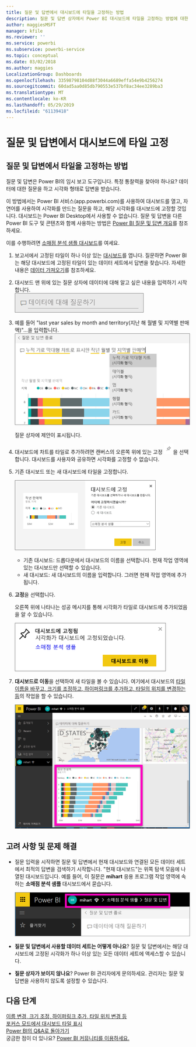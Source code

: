 ```yaml
---
title: 질문 및 답변에서 대시보드에 타일을 고정하는 방법
description: 질문 및 답변 상자에서 Power BI 대시보드에 타일을 고정하는 방법에 대한 설명서입니다.
author: maggiesMSFT
manager: kfile
ms.reviewer: ''
ms.service: powerbi
ms.subservice: powerbi-service
ms.topic: conceptual
ms.date: 03/02/2018
ms.author: maggies
LocalizationGroup: Dashboards
ms.openlocfilehash: 33598798104d88f3044a6689effa54e9b4256274
ms.sourcegitcommit: 60dad5aa0d85db790553e537bf8ac34ee3289ba3
ms.translationtype: MT
ms.contentlocale: ko-KR
ms.lasthandoff: 05/29/2019
ms.locfileid: "61139418"
---
```

# <a name="pin-a-tile-to-a-dashboard-from-qa"></a>질문 및 답변에서 대시보드에 타일 고정
## <a name="how-to-pin-a-tile-from-qa"></a>질문 및 답변에서 타일을 고정하는 방법
질문 및 답변은 Power BI의 임시 보고 도구입니다. 특정 통찰력을 찾아야 하나요? 데이터에 대한 질문을 하고 시각화 형태로 답변을 받습니다.

이 방법에서는 Power BI 서비스(app.powerbi.com)를 사용하여 대시보드를 열고, 자연어를 사용하여 시각화를 만드는 질문을 하고, 해당 시각화를 대시보드에 고정할 것입니다. 대시보드는 Power BI Desktop에서 사용할 수 없습니다. 질문 및 답변을 다른 Power BI 도구 및 콘텐츠와 함께 사용하는 방법은 [Power BI 질문 및 답변 개요](consumer/end-user-q-and-a.md)를 참조하세요. 

이를 수행하려면 [소매점 분석 샘플 대시보드](sample-retail-analysis.md)를 여세요.


1. 보고서에서 고정된 타일이 하나 이상 있는 [대시보드](consumer/end-user-dashboards.md)를 엽니다. 질문하면 Power BI는 해당 대시보드에 고정된 타일이 있는 데이터 세트에서 답변을 찾습니다.  자세한 내용은 [데이터 가져오기](service-get-data.md)를 참조하세요.
2. 대시보드 맨 위에 있는 질문 상자에 데이터에 대해 알고 싶은 내용을 입력하기 시작합니다.  
   ![질문 및 답변 질문하기 상자](media/service-dashboard-pin-tile-from-q-and-a/power-bi-question-box.png)
3. 예를 들어 "last year sales by month and territory(지난 해 월별 및 지역별 판매액)"...을 입력합니다.  
   ![질문 입력](media/service-dashboard-pin-tile-from-q-and-a/power-bi-type-q-and-a.png)

   질문 상자에 제안이 표시됩니다.
4. 대시보드에 차트를 타일로 추가하려면 캔버스의 오른쪽 위에 있는 고정 ![](media/service-dashboard-pin-tile-from-q-and-a/pbi_pintile.png)을 선택합니다. 대시보드를 사용자와 공유하면 시각화를 고정할 수 없습니다.

5. 기존 대시보드 또는 새 대시보드에 타일을 고정합니다.

   ![대시보드에 고정 대화 상자](media/service-dashboard-pin-tile-from-q-and-a/power-bi-pin-to-dashboard.png)

   * 기존 대시보드: 드롭다운에서 대시보드의 이름을 선택합니다. 현재 작업 영역에 있는 대시보드만 선택할 수 있습니다.
   * 새 대시보드: 새 대시보드의 이름을 입력합니다. 그러면 현재 작업 영역에 추가됩니다.

6. **고정**을 선택합니다.

   오른쪽 위에 나타나는 성공 메시지를 통해 시각화가 타일로 대시보드에 추가되었음을 알 수 있습니다.  

   ![대시보드에 고정됨](media/service-dashboard-pin-tile-from-q-and-a/power-bi-pin.png)
7. **대시보드로 이동**을 선택하여 새 타일을 볼 수 있습니다. 여기에서 대시보드의 [타일 이름을 바꾸고, 크기를 조정하고, 하이퍼링크를 추가하고, 타일의 위치를 변경하는 등](service-dashboard-edit-tile.md)의 작업을 할 수 있습니다.

   ![타일이 있는 대시보드](media/service-dashboard-pin-tile-from-q-and-a/power-bi-pinned.png)

## <a name="considerations-and-troubleshooting"></a>고려 사항 및 문제 해결
* 질문 입력을 시작하면 질문 및 답변에서 현재 대시보드와 연결된 모든 데이터 세트에서 최적의 답변을 검색하기 시작합니다.  "현재 대시보드"는 위쪽 탐색 모음에 나열된 대시보드입니다. 예를 들어, 이 질문은 **mihart** 응용 프로그램 작업 영역에 속하는 **소매점 분석 샘플** 대시보드에서 묻습니다.

  ![이동 경로](media/service-dashboard-pin-tile-from-q-and-a/power-bi-navbar.png)
* **질문 및 답변에서 사용할 데이터 세트는 어떻게 아나요**?  질문 및 답변에서는 해당 대시보드에 고정된 시각화가 하나 이상 있는 모든 데이터 세트에 액세스할 수 있습니다.

* **질문 상자가 보이지 않나요**? Power BI 관리자에게 문의하세요. 관리자는 질문 및 답변을 사용하지 않도록 설정할 수 있습니다.


## <a name="next-steps"></a>다음 단계
[이름 변경, 크기 조정, 하이퍼링크 추가, 타일 위치 변경 등](service-dashboard-edit-tile.md)    
[포커스 모드에서 대시보드 타일 표시](consumer/end-user-focus.md)     
[Power BI의 Q&A로 돌아가기](consumer/end-user-q-and-a.md)  
궁금한 점이 더 있나요? [Power BI 커뮤니티를 이용하세요.](http://community.powerbi.com/)
